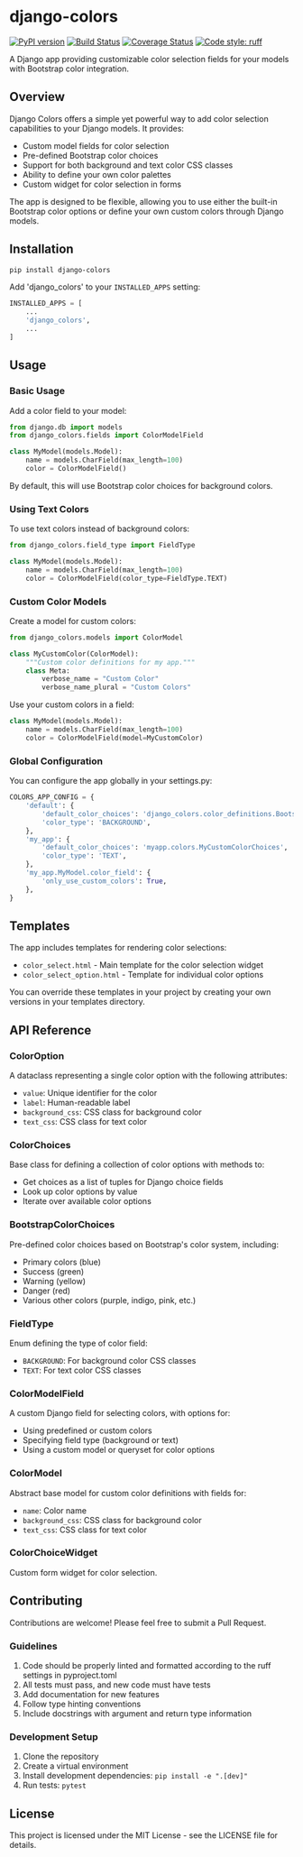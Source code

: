 # django-colors

[![PyPI version](https://badge.fury.io/py/django-colors.svg)](https://badge.fury.io/py/django-colors)
[![Build Status](https://travis-ci.org/username/django-colors.svg?branch=master)](https://travis-ci.org/username/django-colors)
[![Coverage Status](https://coveralls.io/repos/github/username/django-colors/badge.svg?branch=master)](https://coveralls.io/github/username/django-colors?branch=master)
[![Code style: ruff](https://img.shields.io/badge/code%20style-ruff-000000.svg)](https://github.com/astral-sh/ruff)

A Django app providing customizable color selection fields for your models with
Bootstrap color integration.

## Overview

Django Colors offers a simple yet powerful way to add color selection
capabilities to your Django models. It provides:

- Custom model fields for color selection
- Pre-defined Bootstrap color choices
- Support for both background and text color CSS classes
- Ability to define your own color palettes
- Custom widget for color selection in forms

The app is designed to be flexible, allowing you to use either the built-in
Bootstrap color options or define your own custom colors through Django models.

## Installation

```bash
pip install django-colors
```

Add 'django_colors' to your `INSTALLED_APPS` setting:

```python
INSTALLED_APPS = [
    ...
    'django_colors',
    ...
]
```

## Usage

### Basic Usage

Add a color field to your model:

```python
from django.db import models
from django_colors.fields import ColorModelField

class MyModel(models.Model):
    name = models.CharField(max_length=100)
    color = ColorModelField()
```

By default, this will use Bootstrap color choices for background colors.

### Using Text Colors

To use text colors instead of background colors:

```python
from django_colors.field_type import FieldType

class MyModel(models.Model):
    name = models.CharField(max_length=100)
    color = ColorModelField(color_type=FieldType.TEXT)
```

### Custom Color Models

Create a model for custom colors:

```python
from django_colors.models import ColorModel

class MyCustomColor(ColorModel):
    """Custom color definitions for my app."""
    class Meta:
        verbose_name = "Custom Color"
        verbose_name_plural = "Custom Colors"
```

Use your custom colors in a field:

```python
class MyModel(models.Model):
    name = models.CharField(max_length=100)
    color = ColorModelField(model=MyCustomColor)
```

### Global Configuration

You can configure the app globally in your settings.py:

```python
COLORS_APP_CONFIG = {
    'default': {
        'default_color_choices': 'django_colors.color_definitions.BootstrapColorChoices',
        'color_type': 'BACKGROUND',
    },
    'my_app': {
        'default_color_choices': 'myapp.colors.MyCustomColorChoices',
        'color_type': 'TEXT',
    },
    'my_app.MyModel.color_field': {
        'only_use_custom_colors': True,
    },
}
```

## Templates

The app includes templates for rendering color selections:

- `color_select.html` - Main template for the color selection widget
- `color_select_option.html` - Template for individual color options

You can override these templates in your project by creating your own versions in
your templates directory.

## API Reference

### ColorOption

A dataclass representing a single color option with the following attributes:

- `value`: Unique identifier for the color
- `label`: Human-readable label
- `background_css`: CSS class for background color
- `text_css`: CSS class for text color

### ColorChoices

Base class for defining a collection of color options with methods to:

- Get choices as a list of tuples for Django choice fields
- Look up color options by value
- Iterate over available color options

### BootstrapColorChoices

Pre-defined color choices based on Bootstrap's color system, including:

- Primary colors (blue)
- Success (green)
- Warning (yellow)
- Danger (red)
- Various other colors (purple, indigo, pink, etc.)

### FieldType

Enum defining the type of color field:

- `BACKGROUND`: For background color CSS classes
- `TEXT`: For text color CSS classes

### ColorModelField

A custom Django field for selecting colors, with options for:

- Using predefined or custom colors
- Specifying field type (background or text)
- Using a custom model or queryset for color options

### ColorModel

Abstract base model for custom color definitions with fields for:

- `name`: Color name
- `background_css`: CSS class for background color
- `text_css`: CSS class for text color

### ColorChoiceWidget

Custom form widget for color selection.

## Contributing

Contributions are welcome! Please feel free to submit a Pull Request.

### Guidelines

1. Code should be properly linted and formatted according to the ruff settings
in pyproject.toml
2. All tests must pass, and new code must have tests
3. Add documentation for new features
4. Follow type hinting conventions
5. Include docstrings with argument and return type information

### Development Setup

1. Clone the repository
2. Create a virtual environment
3. Install development dependencies: `pip install -e ".[dev]"`
4. Run tests: `pytest`

## License

This project is licensed under the MIT License - see the LICENSE file for details.
